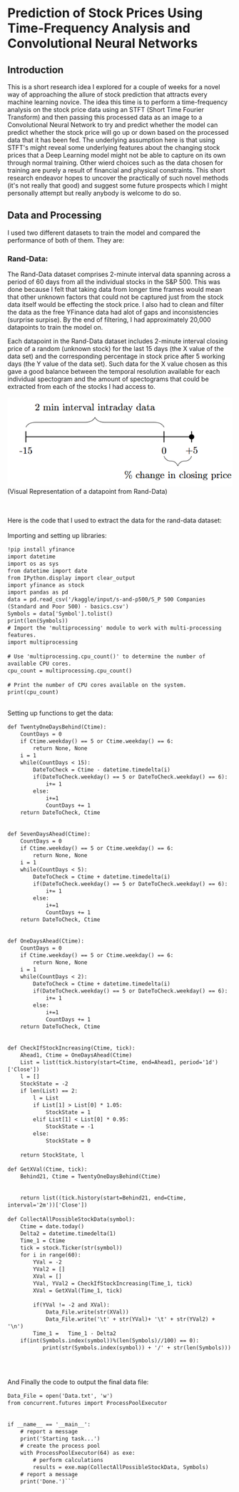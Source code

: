 # Prediction of Stock Prices Using Time-Frequency Analysis and Convolutional Neural Networks

## Introduction
This is a short research idea I explored for a couple of weeks for a novel way of approaching the allure of stock prediction that attracts every machine learning novice. The idea this time is to perform a time-frequency analysis on the stock price data using an STFT (Short Time Fourier Transform) and then passing this processed data as an image to a Convolutional Neural Network to try and predict whether the model can predict whether the stock price will go up or down based on the processed data that it has been fed. The underlying assumption here is that using STFT's might reveal some underlying features about the changing stock prices that a Deep Learning model might not be able to capture on its own through normal training. Other wierd choices such as the data chosen for training are purely a result of financial and physical constraints. This short research endeavor hopes to uncover the practically of such novel methods (it's not really that good) and suggest some future prospects which I might personally attempt but really anybody is welcome to do so. 

## Data and Processing

I used two different datasets to train the model and compared the performance of both of them. They are:<br>

### Rand-Data:

The Rand-Data dataset comprises 2-minute interval data spanning across a period of 60 days from all the individual stocks in the S&P 500. This was done because I felt that taking data from longer time frames would mean that other unknown factors that could not be captured just from the stock data itself would be effecting the stock price. I also had to clean and filter the data as the free YFinance data had alot of gaps and inconsistencies (surprise surpise). By the end of filtering, I had approximately 20,000 datapoints to train the model on. 

Each datapoint in the Rand-Data dataset includes 2-minute interval closing price of a random (unknown stock) for the last 15 days (the X value of the data set) and the corresponding percentage in stock price after 5 working days (the Y value of the data set). Such data for the X value chosen as this gave a good balance between the temporal resolution available for each individual spectogram and the amount of spectograms that could be extracted from each of the stocks I had access to.
<br>
<br>
![alt text](https://github.com/Ayn-C0rp/CNN-and-STFT-Stock-Prediction/blob/main/Screenshot%202025-02-16%20131852.png)<br>
(Visual Representation of a datapoint from Rand-Data)
<br>
<br>
<br>

Here is the code that I used to extract the data for the rand-data dataset:<br>
<br>
Importing and setting up libraries:
```
!pip install yfinance
import datetime
import os as sys
from datetime import date
from IPython.display import clear_output
import yfinance as stock
import pandas as pd
data = pd.read_csv('/kaggle/input/s-and-p500/S_P 500 Companies (Standard and Poor 500) - basics.csv')
Symbols = data['Symbol'].tolist()
print(len(Symbols))
# Import the 'multiprocessing' module to work with multi-processing features.
import multiprocessing

# Use 'multiprocessing.cpu_count()' to determine the number of available CPU cores.
cpu_count = multiprocessing.cpu_count()

# Print the number of CPU cores available on the system.
print(cpu_count)

```
<br>
Setting up functions to get the data:

```
def TwentyOneDaysBehind(Ctime):
    CountDays = 0
    if Ctime.weekday() == 5 or Ctime.weekday() == 6:
        return None, None
    i = 1
    while(CountDays < 15):
        DateToCheck = Ctime - datetime.timedelta(i)
        if(DateToCheck.weekday() == 5 or DateToCheck.weekday() == 6):
            i+= 1
        else:
            i+=1
            CountDays += 1
    return DateToCheck, Ctime


def SevenDaysAhead(Ctime):
    CountDays = 0
    if Ctime.weekday() == 5 or Ctime.weekday() == 6:
        return None, None
    i = 1
    while(CountDays < 5):
        DateToCheck = Ctime + datetime.timedelta(i)
        if(DateToCheck.weekday() == 5 or DateToCheck.weekday() == 6):
            i+= 1
        else:
            i+=1
            CountDays += 1
    return DateToCheck, Ctime


def OneDaysAhead(Ctime):
    CountDays = 0
    if Ctime.weekday() == 5 or Ctime.weekday() == 6:
        return None, None
    i = 1
    while(CountDays < 2):
        DateToCheck = Ctime + datetime.timedelta(i)
        if(DateToCheck.weekday() == 5 or DateToCheck.weekday() == 6):
            i+= 1
        else:
            i+=1
            CountDays += 1
    return DateToCheck, Ctime


def CheckIfStockIncreasing(Ctime, tick):
    Ahead1, Ctime = OneDaysAhead(Ctime)
    List = list(tick.history(start=Ctime, end=Ahead1, period='1d')['Close'])
    l = []
    StockState = -2
    if len(List) == 2:
        l = List
        if List[1] > List[0] * 1.05:
            StockState = 1
        elif List[1] < List[0] * 0.95:
            StockState = -1
        else:
            StockState = 0

    return StockState, l
    
def GetXVal(Ctime, tick):
    Behind21, Ctime = TwentyOneDaysBehind(Ctime)
  
    
    return list((tick.history(start=Behind21, end=Ctime, interval='2m'))['Close'])

def CollectAllPossibleStockData(symbol):
    Ctime = date.today()
    Delta2 = datetime.timedelta(1)
    Time_1 = Ctime
    tick = stock.Ticker(str(symbol))
    for i in range(60):
        YVal = -2
        YVal2 = []
        XVal = []
        YVal, YVal2 = CheckIfStockIncreasing(Time_1, tick)
        XVal = GetXVal(Time_1, tick)
       
        if(YVal != -2 and XVal):    
            Data_File.write(str(XVal)) 
            Data_File.write('\t' + str(YVal)+ '\t' + str(YVal2) + '\n')
        Time_1 =   Time_1 - Delta2
    if(int(Symbols.index(symbol))%(len(Symbols)//100) == 0):
           print(str(Symbols.index(symbol)) + '/' + str(len(Symbols)))
      
```
<br>

And Finally the code to output the final data file:

```
Data_File = open('Data.txt', 'w')
from concurrent.futures import ProcessPoolExecutor
 

if __name__ == '__main__':
    # report a message
    print('Starting task...')
    # create the process pool
    with ProcessPoolExecutor(64) as exe:
        # perform calculations
        results = exe.map(CollectAllPossibleStockData, Symbols)
    # report a message
    print('Done.')```

```

